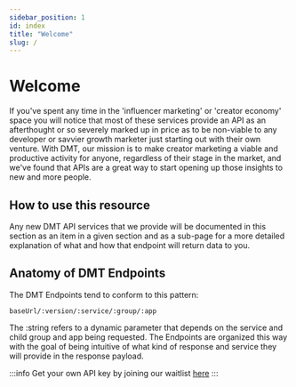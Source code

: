 ```yaml
---
sidebar_position: 1
id: index
title: "Welcome"
slug: /
---
```


# Welcome

If you've spent any time in the 'influencer marketing' or 'creator economy' space you will notice that most of these services provide an API as an afterthought or so severely marked up in price as to be non-viable to any developer or savvier growth marketer just starting out with their own venture.
With DMT, our mission is to make creator marketing a viable and productive activity for anyone, regardless of their stage in the market, and we've found that APIs are a great way to start opening up those insights to new and more people.

## How to use this resource

Any new DMT API services that we provide will be documented in this section as an item in a given section and as a sub-page for a more detailed explanation of what and how that endpoint will return data to you.

## Anatomy of DMT Endpoints

The DMT Endpoints tend to conform to this pattern:

`baseUrl/:version/:service/:group/:app`

The :string refers to a dynamic parameter that depends on the service and child group and app being requested. The Endpoints are organized this way with the goal of being intuitive of what kind of response and service they will provide in the response payload.

:::info
Get your own API key by joining our waitlist [here](https://airtable.com/appzETVKT8y3nFxsx/shrEEvRQTq3tXfmgR)
:::